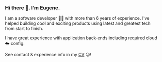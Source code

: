 ### Hi there 👋. I'm Eugene.

I am a software developer 👨‍💻 with more than 6 years of experience. I've helped building cool and exciting products using latest and greatest tech from start to finish.

I have great experience with application back-ends including required cloud ☁️ config.

See contact & experience info in my [CV](https://drive.google.com/file/d/1oBRRXnQFAeuBYfX6tsMn2wvAIQMRU979/view?usp=share_link) 😉!
